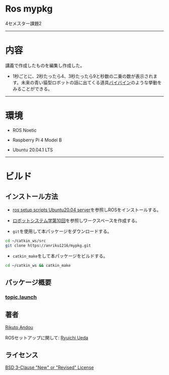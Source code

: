 # Ros mypkg

4セメスター課題2

---

# 内容

講義で作成したものを編集し作成した。

- 1秒ごとに、2秒たったら4、3秒たったら9と秒数の二乗の数が表示されます。未来の青い猫型ロボットの話に出てくる道具[バイバイン](https://github.com/anriku1216/myled/blob/main/myled/baibain.c)のような挙動をみることができる。

---
# 環境

- ROS Noetic

- Raspberry Pi 4 Model B

- Ubuntu 20.04.1 LTS

---

# ビルド

## インストール方法

- [ros setup scripts Ubuntu20.04 server](http://github.com/ryuichiueda/ros_setup_scripts_Ubuntu20.04_server)を参照しROSをインストールする。

- [ロボットシステム学第10回](http://ryuichiueda.github.io/robosys2020/lesson10_ros.html#/)を参照しワークスペースを作成する。

- `git`を使用して本パッケージをダウンロードする。

```bash
cd ~/catkin_ws/src
git clone https://anriku1216/mypkg.git
```
- `catkin_make`をして本パッケージをビルドする。

```bash
cd ~/catkin_ws && catkin_make
```

## パッケージ概要

### [topic.launch](http://github.com/anriku1216/mypkg/blob/main/launch/topic.launch)









## 著者

[Rikuto Andou](http://github.com/anriku1216)

ROSセットアップに関して:
[Ryuichi Ueda](http://github.com/ryuichiueda)

## ライセンス

[BSD 3-Clause "New" or "Revised" License](http://github.com/anriku1216/mypkg/blob/main/LICENSE)

























